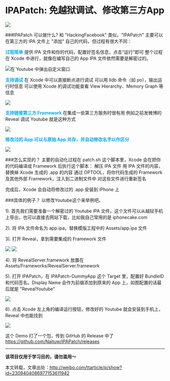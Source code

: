 # IPAPatch: 免越狱调试、修改第三方App
<image src="http://epo.alicdn.com/image/44apipdgitp0.jpg"/>

###IPAPatch 可以做什么?
和 "HackingFacebook" 类似，"IPAPatch" 主要可以在第三方的 IPA 文件上 "添加" 自己的代码，但过程有很大不同：

<font color="#03A9F4">**过程简单**</font>
提供 IPA 文件和你的代码，配置好签名信息，点击“运行”即可
整个过程在 Xcode 中进行，就像在编写自己的 App
IPA 文件依然需要是解密过的。

![在 Youtube 中弹出自定义窗口](http://epo.alicdn.com/image/d7fbfdmr8m4.jpg)

<font color="#03A9F4">**支持调试**</font>
在 Xcode 中可以直接断点进行调试
可以用 lldb 命令（如 po），输出运行时信息
可以使用 Xcode 的调试功能查看 View Hierarchy、Memory Graph 等信息

<image src="http://epo.alicdn.com/image/44apirqm8360.jpg"/>


<font color="#03A9F4">**支持链接第三方 Framework**</font>
在集成一些第三方服务时很有用
例如之前发微博的 Reveal 调试 Youtube 就是这种方式

<image src="http://epo.alicdn.com/image/44apit7rmio0.jpg"/>

<font color="#03A9F4">**修改过的 App 可以与原始 App 共存，并自动修改名字以作区分**</font>

<image src="http://epo.alicdn.com/image/44apiuk9hmh0.jpg"/>

###怎么实现的？
主要的自动化过程在 patch.sh 这个脚本里，Xcode 会在把你的代码编译成 Framework 后执行这个脚本：
解压 IPA 文件
用 IPA 文件的内容，替换掉 Xcode 生成的 .app 的内容
通过 OPTOOL，将你代码生成的 Framework 及其他外部 Framework，注入到二进制文件中
对这些文件进行重新签名 

完成后，Xcode 会自动将修改过的 .app 安装到 iPhone 上

###具体的例子？
以修改Youtube这个来举例吧。

1). 首先我们需要准备一个解密过的 Youtube IPA 文件，这个文件可以从越狱手机上导出，也可以直接去网站下载，比如我自己常用的是 iphonecake.com

2). 将 IPA 文件命名为 app.ipa，替换模版工程中的 Assets/app.ipa 文件

3). 打开 Reveal，拿到需要集成的 Framework 文件 

<image src="http://epo.alicdn.com/image/44apj0chjau0.jpg"/>
<image src="http://epo.alicdn.com/image/44apj15k2rh0.jpg"/>

4). 将 RevealServer.framework 放置在 Assets/Frameworks/RevealServer.framework

5). 打开 IPAPatch，在 IPAPatch-DummyApp 这个 Target 里，配置好 BundleID 和代码签名。Display Name 会作为前缀添加到原来的 App 上，如图配置的话最后就是 "RevealYoutube" 

<image src="http://epo.alicdn.com/image/44apj1ulga90.jpg"/>

6). 点击 Xcode 左上角的编译运行按钮，修改好的 Youtube 就会安装到手机上，Reveal 中也能找到 

<image src="http://epo.alicdn.com/image/44apj2nhee20.jpg"/>

这个 Demo 打了一个包，传到 GitHub 的 Release 中了
https://github.com/Naituw/IPAPatch/releases

---
**该项目仅用于学习目的，请勿滥用～**

本文转载，文章出处：http://weibo.com/ttarticle/p/show?id=2309404086977153611942 

